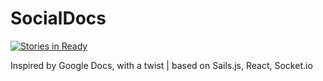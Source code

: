 # SocialDocs
[![Stories in Ready](https://badge.waffle.io/SocialDocs/SocialDocs.svg?label=ready&title=Ready)](http://waffle.io/SocialDocs/SocialDocs)

Inspired by Google Docs, with a twist | based on Sails.js, React, Socket.io

